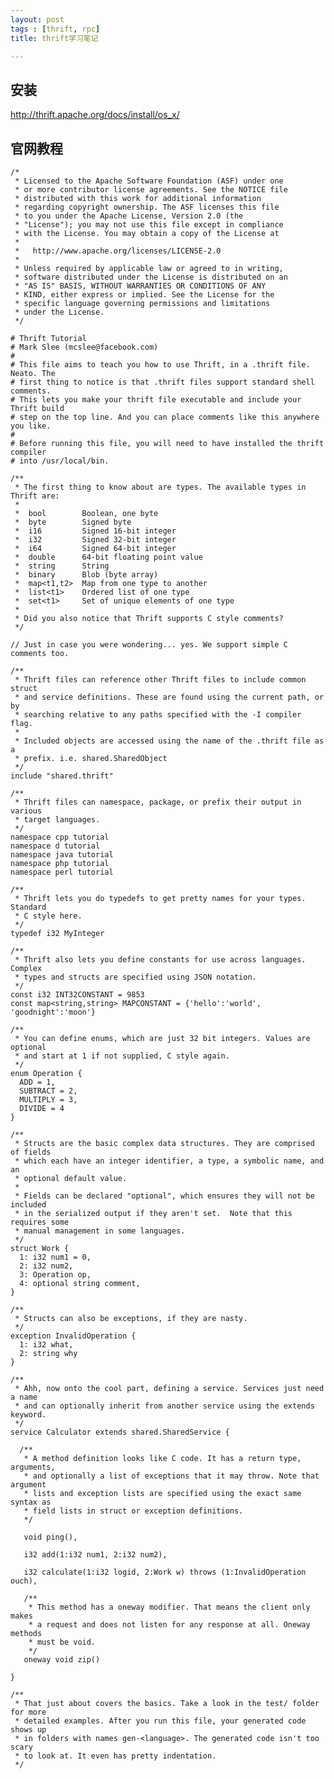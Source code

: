 ```yaml
---
layout: post
tags : [thrift, rpc]
title: thrift学习笔记

---
```



## 安装

http://thrift.apache.org/docs/install/os_x/

## 官网教程


    /*
     * Licensed to the Apache Software Foundation (ASF) under one
     * or more contributor license agreements. See the NOTICE file
     * distributed with this work for additional information
     * regarding copyright ownership. The ASF licenses this file
     * to you under the Apache License, Version 2.0 (the
     * "License"); you may not use this file except in compliance
     * with the License. You may obtain a copy of the License at
     *
     *   http://www.apache.org/licenses/LICENSE-2.0
     *
     * Unless required by applicable law or agreed to in writing,
     * software distributed under the License is distributed on an
     * "AS IS" BASIS, WITHOUT WARRANTIES OR CONDITIONS OF ANY
     * KIND, either express or implied. See the License for the
     * specific language governing permissions and limitations
     * under the License.
     */

    # Thrift Tutorial
    # Mark Slee (mcslee@facebook.com)
    #
    # This file aims to teach you how to use Thrift, in a .thrift file. Neato. The
    # first thing to notice is that .thrift files support standard shell comments.
    # This lets you make your thrift file executable and include your Thrift build
    # step on the top line. And you can place comments like this anywhere you like.
    #
    # Before running this file, you will need to have installed the thrift compiler
    # into /usr/local/bin.

    /**
     * The first thing to know about are types. The available types in Thrift are:
     *
     *  bool        Boolean, one byte
     *  byte        Signed byte
     *  i16         Signed 16-bit integer
     *  i32         Signed 32-bit integer
     *  i64         Signed 64-bit integer
     *  double      64-bit floating point value
     *  string      String
     *  binary      Blob (byte array)
     *  map<t1,t2>  Map from one type to another
     *  list<t1>    Ordered list of one type
     *  set<t1>     Set of unique elements of one type
     *
     * Did you also notice that Thrift supports C style comments?
     */

    // Just in case you were wondering... yes. We support simple C comments too.

    /**
     * Thrift files can reference other Thrift files to include common struct
     * and service definitions. These are found using the current path, or by
     * searching relative to any paths specified with the -I compiler flag.
     *
     * Included objects are accessed using the name of the .thrift file as a
     * prefix. i.e. shared.SharedObject
     */
    include "shared.thrift"

    /**
     * Thrift files can namespace, package, or prefix their output in various
     * target languages.
     */
    namespace cpp tutorial
    namespace d tutorial
    namespace java tutorial
    namespace php tutorial
    namespace perl tutorial

    /**
     * Thrift lets you do typedefs to get pretty names for your types. Standard
     * C style here.
     */
    typedef i32 MyInteger

    /**
     * Thrift also lets you define constants for use across languages. Complex
     * types and structs are specified using JSON notation.
     */
    const i32 INT32CONSTANT = 9853
    const map<string,string> MAPCONSTANT = {'hello':'world', 'goodnight':'moon'}

    /**
     * You can define enums, which are just 32 bit integers. Values are optional
     * and start at 1 if not supplied, C style again.
     */
    enum Operation {
      ADD = 1,
      SUBTRACT = 2,
      MULTIPLY = 3,
      DIVIDE = 4
    }

    /**
     * Structs are the basic complex data structures. They are comprised of fields
     * which each have an integer identifier, a type, a symbolic name, and an
     * optional default value.
     *
     * Fields can be declared "optional", which ensures they will not be included
     * in the serialized output if they aren't set.  Note that this requires some
     * manual management in some languages.
     */
    struct Work {
      1: i32 num1 = 0,
      2: i32 num2,
      3: Operation op,
      4: optional string comment,
    }

    /**
     * Structs can also be exceptions, if they are nasty.
     */
    exception InvalidOperation {
      1: i32 what,
      2: string why
    }

    /**
     * Ahh, now onto the cool part, defining a service. Services just need a name
     * and can optionally inherit from another service using the extends keyword.
     */
    service Calculator extends shared.SharedService {

      /**
       * A method definition looks like C code. It has a return type, arguments,
       * and optionally a list of exceptions that it may throw. Note that argument
       * lists and exception lists are specified using the exact same syntax as
       * field lists in struct or exception definitions.
       */

       void ping(),

       i32 add(1:i32 num1, 2:i32 num2),

       i32 calculate(1:i32 logid, 2:Work w) throws (1:InvalidOperation ouch),

       /**
        * This method has a oneway modifier. That means the client only makes
        * a request and does not listen for any response at all. Oneway methods
        * must be void.
        */
       oneway void zip()

    }

    /**
     * That just about covers the basics. Take a look in the test/ folder for more
     * detailed examples. After you run this file, your generated code shows up
     * in folders with names gen-<language>. The generated code isn't too scary
     * to look at. It even has pretty indentation.
     */
